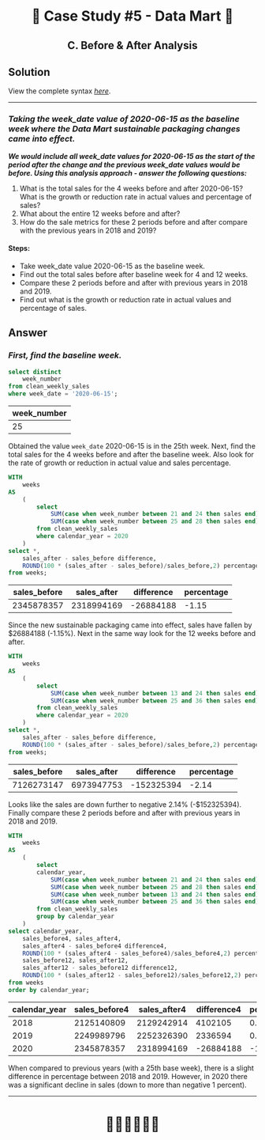 # <p align="center" style="margin-top: 0px;">🛒 Case Study #5 - Data Mart 🛒
## <p align="center"> C. Before & After Analysis

## Solution

View the complete syntax [*here*](https://github.com/hydaai/8-Week-SQL-Challenge/tree/main/Case%20Study%20%235%20-%20Data%20Mart/Scripts).

***
### *Taking the week_date value of 2020-06-15 as the baseline week where the Data Mart sustainable packaging changes came into effect.*
  ***We would include all week_date values for 2020-06-15 as the start of the period after the change and the previous week_date values would be before.
  Using this analysis approach - answer the following questions:***
  1. What is the total sales for the 4 weeks before and after 2020-06-15? What is the growth or reduction rate in actual values and percentage of sales?
  2. What about the entire 12 weeks before and after?
  3. How do the sale metrics for these 2 periods before and after compare with the previous years in 2018 and 2019?

#### Steps:
- Take week_date value 2020-06-15 as the baseline week.
- Find out the total sales before after baseline week for 4 and 12 weeks.
- Compare these 2 periods before and after with previous years in 2018 and 2019.
- Find out what is the growth or reduction rate in actual values and percentage of sales.

## Answer

### *First, find the baseline week.*

````sql
select distinct
	week_number
from clean_weekly_sales
where week_date = '2020-06-15';
````

| week_number |
| -- |
| 25 |

Obtained the value `week_date` 2020-06-15 is in the 25th week. 
  Next, find the total sales for the 4 weeks before and after the baseline week. 
  Also look for the rate of growth or reduction in actual value and sales percentage.

````sql
WITH
	weeks
AS
	(
		select
			SUM(case when week_number between 21 and 24 then sales end) sales_before,
			SUM(case when week_number between 25 and 28 then sales end) sales_after
		from clean_weekly_sales
		where calendar_year = 2020
	)
select *,
	sales_after - sales_before difference,
	ROUND(100 * (sales_after - sales_before)/sales_before,2) percentage
from weeks;
````

sales_before | sales_after | difference | percentage
-- | -- | -- | --
2345878357 | 2318994169 | -26884188 | -1.15

Since the new sustainable packaging came into effect, 
	sales have fallen by $26884188 (-1.15%).
	Next in the same way look for the 12 weeks before and after.

````sql
WITH
	weeks
AS
	(
		select
			SUM(case when week_number between 13 and 24 then sales end) sales_before,
			SUM(case when week_number between 25 and 36 then sales end) sales_after
		from clean_weekly_sales
		where calendar_year = 2020
	)
select *,
	sales_after - sales_before difference,
	ROUND(100 * (sales_after - sales_before)/sales_before,2) percentage
from weeks;
````

sales_before | sales_after | difference | percentage
-- | -- | -- | --
7126273147 | 6973947753 | -152325394 | -2.14

Looks like the sales are down further to negative 2.14% (-$152325394).
	Finally compare these 2 periods before and after with previous years in 2018 and 2019.

````sql
WITH
	weeks
AS
	(
		select
		calendar_year,
			SUM(case when week_number between 21 and 24 then sales end) sales_before4,
			SUM(case when week_number between 25 and 28 then sales end) sales_after4,
			SUM(case when week_number between 13 and 24 then sales end) sales_before12,
			SUM(case when week_number between 25 and 36 then sales end) sales_after12
		from clean_weekly_sales
		group by calendar_year
	)
select calendar_year,
	sales_before4, sales_after4,
	sales_after4 - sales_before4 difference4,
	ROUND(100 * (sales_after4 - sales_before4)/sales_before4,2) percentage4,
	sales_before12, sales_after12,
	sales_after12 - sales_before12 difference12,
	ROUND(100 * (sales_after12 - sales_before12)/sales_before12,2) percentage12
from weeks
order by calendar_year;
````

calendar_year | sales_before4 | sales_after4 | difference4 | percentage4 | sales_before12 | sales_after12 | difference12 | percentage12
-- | -- | -- | -- | -- | -- | -- | -- | --
2018 | 2125140809 | 2129242914 | 4102105 | 0.19 | 6396562317 | 6500818510 | 104256193 | 1.63
2019 | 2249989796 | 2252326390 | 2336594 | 0.1 | 6883386397 | 6862646103 | -20740294 | -0.3
2020 | 2345878357 | 2318994169 | -26884188 | -1.15 | 7126273147 | 6973947753 | -152325394 | -2.14

When compared to previous years (with a 25th base week), 
	there is a slight difference in percentage between 2018 and 2019. 
	However, in 2020 there was a significant decline in sales (down to more than negative 1 percent).

***

# <p align="center" style="margin-top: 0px;">👩‍💻👩‍💻👩‍💻
